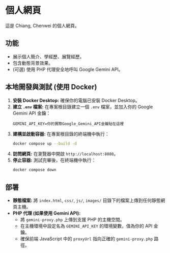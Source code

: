 # 個人網頁

這是 Chiang, Chenwei 的個人網頁。

## 功能

*   展示個人簡介、學經歷、展覽經歷。
*   包含動態背景效果。
*   (可選) 使用 PHP 代理安全地呼叫 Google Gemini API。

## 本地開發與測試 (使用 Docker)

1.  **安裝 Docker Desktop:** 確保你的電腦已安裝 Docker Desktop。
2.  **建立 `.env` 檔案:** 在專案根目錄建立一個 `.env` 檔案，並加入你的 Google Gemini API 金鑰：
    ```env
    GEMINI_API_KEY=你的實際Google_Gemini_API金鑰貼在這裡
    ```
3.  **建構並啟動容器:** 在專案根目錄的終端機中執行：
    ```bash
    docker compose up --build -d
    ```
4.  **訪問網頁:** 在瀏覽器中開啟 `http://localhost:8080`。
5.  **停止容器:** 測試完畢後，在終端機中執行：
    ```bash
    docker compose down
    ```

## 部署

*   **靜態檔案:** 將 `index.html`, `css/`, `js/`, `images/` 目錄下的檔案上傳到任何靜態網頁主機。
*   **PHP 代理 (如果使用 Gemini API):**
    *   將 `gemini-proxy.php` 上傳到支援 PHP 的主機空間。
    *   在主機環境中設定名為 `GEMINI_API_KEY` 的環境變數，值為你的 API 金鑰。
    *   確保前端 JavaScript 中的 `proxyUrl` 指向正確的 `gemini-proxy.php` 路徑。
